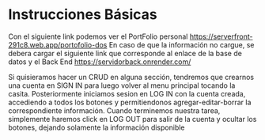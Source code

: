 ﻿# Instrucciones Básicas
Con el siguiente link podemos ver el PortFolio personal https://serverfront-291c8.web.app/portofolio-dos
En caso de que la información no cargue, se debera cargar el siguiente link que corresponde al enlace de la base de datos y el Back End https://servidorback.onrender.com/

Si quisieramos hacer un CRUD en alguna sección, tendremos que crearnos una cuenta en SIGN IN para luego volver al menu principal tocando la casita. Posteriormente iniciamos sesion en LOG IN con la cuenta creada, accediendo a todos los botones y permitiendonos agregar-editar-borrar la correspondiente información.
Cuando terminemos nuestra tarea, simplemente haremos click en LOG OUT para salir de la cuenta y ocultar los botones, dejando solamente la información disponible

